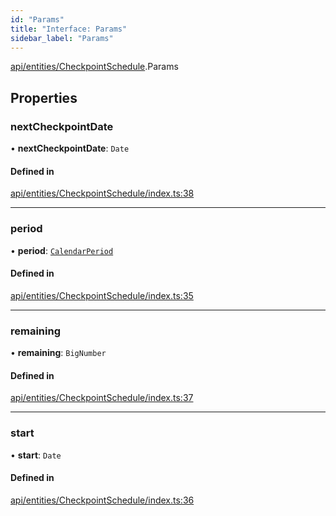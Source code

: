 ```yaml
---
id: "Params"
title: "Interface: Params"
sidebar_label: "Params"
---
```


[api/entities/CheckpointSchedule](../../../../../modules/API/Entities/CheckpointSchedule/CheckpointSchedule.md).Params

## Properties

### nextCheckpointDate

• **nextCheckpointDate**: `Date`

#### Defined in

[api/entities/CheckpointSchedule/index.ts:38](https://github.com/PolymeshAssociation/polymesh-sdk/blob/91c2d2d8/src/api/entities/CheckpointSchedule/index.ts#L38)

___

### period

• **period**: [`CalendarPeriod`](../../../../Types/CalendarPeriod/CalendarPeriod.md)

#### Defined in

[api/entities/CheckpointSchedule/index.ts:35](https://github.com/PolymeshAssociation/polymesh-sdk/blob/91c2d2d8/src/api/entities/CheckpointSchedule/index.ts#L35)

___

### remaining

• **remaining**: `BigNumber`

#### Defined in

[api/entities/CheckpointSchedule/index.ts:37](https://github.com/PolymeshAssociation/polymesh-sdk/blob/91c2d2d8/src/api/entities/CheckpointSchedule/index.ts#L37)

___

### start

• **start**: `Date`

#### Defined in

[api/entities/CheckpointSchedule/index.ts:36](https://github.com/PolymeshAssociation/polymesh-sdk/blob/91c2d2d8/src/api/entities/CheckpointSchedule/index.ts#L36)
